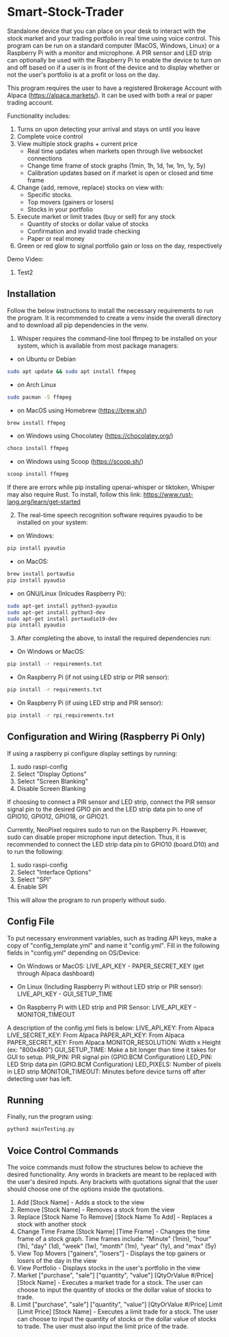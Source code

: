 # Smart-Stock-Trader
Standalone device that you can place on your desk to interact with the stock market and your trading portfolio in real time using voice control. This program can be run on a standard computer (MacOS, Windows, Linux) or a Raspberry Pi with a monitor and microphone. A PIR sensor and LED strip can optionally be used with the Raspberry Pi to enable the device to turn on and off based on if a user is in front of the device and to display whether or not the user's portfolio is at a profit or loss on the day. 

This program requires the user to have a registered Brokerage Account with Alpaca (https://alpaca.markets/). It can be used with both a real or paper trading account.

Functionality includes:
1. Turns on upon detecting your arrival and stays on until you leave
2. Complete voice control
3. View multiple stock graphs + current price
    - Real time updates when markets open through live websocket connections
    - Change time frame of stock graphs (1min, 1h, 1d, 1w, 1m, 1y, 5y)
    - Calibration updates based on if market is open or closed and time frame
4. Change (add, remove, replace) stocks on view with:
    - Specific stocks.
    - Top movers (gainers or losers)
    - Stocks in your portfolio
5. Execute market or limit trades (buy or sell) for any stock
    - Quantity of stocks or dollar value of stocks
    - Confirmation and invalid trade checking
    - Paper or real money
6. Green or red glow to signal portfolio gain or loss on the day, respectively


Demo Video:
1. Test2


## Installation
Follow the below instructions to install the necessary requirements to run the program. It is recommended to create a venv inside the overall directory and to download all pip dependencies in the venv. 

1. Whisper requires the command-line tool ffmpeg to be installed on your system, which is available from most package managers:

- on Ubuntu or Debian

```bash
sudo apt update && sudo apt install ffmpeg
```

- on Arch Linux

```bash
sudo pacman -S ffmpeg
```

- on MacOS using Homebrew (https://brew.sh/)

```bash
brew install ffmpeg
```

- on Windows using Chocolatey (https://chocolatey.org/)

```bash
choco install ffmpeg
```

- on Windows using Scoop (https://scoop.sh/)

```bash
scoop install ffmpeg
```


If there are errors while pip installing openai-whisper or tiktoken, Whisper may also require Rust. To install, follow this link: https://www.rust-lang.org/learn/get-started


2. The real-time speech recognition software requires pyaudio to be installed on your system:

- on Windows:

```bash
pip install pyaudio
```

- on MacOS:

```bash
brew install portaudio
pip install pyaudio
```

- on GNU/Linux (Inlcudes Raspberry Pi):

```bash
sudo apt-get install python3-pyaudio
sudo apt-get install python3-dev
sudo apt-get install portaudio19-dev
pip install pyaudio
```


3. After completing the above, to install the required dependencies run: 

- On Windows or MacOS:
```bash
pip install -r requirements.txt
```

- On Raspberry Pi (if not using LED strip or PIR sensor):
```bash
pip install -r requirements.txt
```

- On Raspberry Pi (if using LED strip and PIR sensor):
```bash
pip install -r rpi_requirements.txt
```

## Configuration and Wiring (Raspberry Pi Only)
If using a raspberry pi configure display settings by running:

1. sudo raspi-config
2. Select "Display Options"
3. Select "Screen Blanking"
4. Disable Screen Blanking

If choosing to connect a PIR sensor and LED strip, connect the PIR sensor signal pin to the desired GPIO pin and the LED strip data pin to one of GPIO10, GPIO12, GPIO18, or GPIO21.

Currently, NeoPixel requires sudo to run on the Raspberry Pi. However, sudo can disable proper microphone input detection. Thus, it is recommended to connect the LED strip data pin to GPIO10 (board.D10) and to run the following:

1. sudo raspi-config
2. Select "Interface Options"
3. Select "SPI"
4. Enable SPI

This will allow the program to run properly without sudo.

## Config File
To put necessary environment variables, such as trading API keys, make a copy of "config_template.yml" and name it "config.yml". Fill in the following fields in "config.yml" depending on OS/Device:

- On Windows or MacOS:
LIVE_API_KEY - PAPER_SECRET_KEY (get through Alpaca dashboard)

- On Linux (Including Raspberry Pi without LED strip or PIR sensor):
LIVE_API_KEY - GUI_SETUP_TIME

- On Raspberry Pi with LED strip and PIR Sensor:
LIVE_API_KEY - MONITOR_TIMEOUT

A description of the config.yml fiels is below:
LIVE_API_KEY: From Alpaca
LIVE_SECRET_KEY: From Alpaca
PAPER_API_KEY: From Alpaca
PAPER_SECRET_KEY: From Alpaca
MONITOR_RESOLUTION: Width x Height (ex: "800x480")
GUI_SETUP_TIME: Make a bit longer than time it takes for GUI to setup.
PIR_PIN: PIR signal pin (GPIO.BCM Configuration)
LED_PIN: LED Strip data pin (GPIO.BCM Configuration)
LED_PIXELS: Number of pixels in LED strip
MONITOR_TIMEOUT: Minutes before device turns off after detecting user has left.

## Running
Finally, run the program using:

```bash
python3 mainTesting.py
```

## Voice Control Commands
The voice commands must follow the structures below to achieve the desired functionality. Any words in brackets are meant to be replaced with the user's desired inputs. Any brackets with quotations signal that the user should choose one of the options inside the quotations.

1. Add [Stock Name] - Adds a stock to the view
2. Remove [Stock Name] - Removes a stock from the view
3. Replace [Stock Name To Remove] [Stock Name To Add] - Replaces a stock with another stock
4. Change Time Frame [Stock Name] [Time Frame] - Changes the time frame of a stock graph. Time frames include: "Minute" (1min), "hour" (1h), "day" (1d), "week" (1w), "month" (1m), "year" (1y), and "max" (5y)
5. View Top Movers ["gainers", "losers"] - Displays the top gainers or losers of the day in the view
6. View Portfolio - Displays stocks in the user's portfolio in the view
7. Market ["purchase", "sale"] ["quantity", "value"] [QtyOrValue #/Price] [Stock Name] - Executes a market trade for a stock. The user can choose to input the quantity of stocks or the dollar value of stocks to trade. 
8. Limit ["purchase", "sale"] ["quantity", "value"] [QtyOrValue #/Price] Limit [Limit Price] [Stock Name] - Executes a limit trade for a stock. The user can choose to input the quantity of stocks or the dollar value of stocks to trade. The user must also input the limit price of the trade.